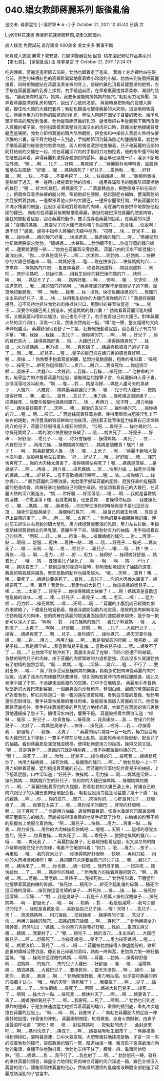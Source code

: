 # 040.娼女教師蔣麗系列 飯後亂倫

送交者: 尋夢星空 [♂偏将軍★☆♂] 于 October 21, 2011 12:45:42 已讀 次

Liyi99鮮花速遞
專業鮮花速遞服務商,把愛送回國内

成人撲克 免費試玩
首存獎金 600美金 美女多多 賽事不斷

網頁成人遊戲
無需下載安裝，打開浏覽器就玩
回答: 桃花園記網站作品集系列【第七頁】。 [家庭亂倫] 由 尋夢星空 于 October 21, 2011 12:24:01:

吃完晚飯，蔣麗走進廚房去洗碗，勃勃也跟着走了進來。 
蔣麗上身赤裸地站在碗台前，黑色的絲襪紅色的高跟鞋緊緊地裹着嬌小玲珑的小腳。勃勃來到後面把蔣麗摟着，同時把胸膛貼在蔣麗滾燙赤裸的背上，堅硬的雞巴頂着蔣麗豐滿的肥臀，左手按在蔣麗豐滿的乳房上揉捏，右手繞過前面，在窄裙裏面搓揉着柔軟、潮濕的陰唇。 
“讓我操你的淫穴，媽媽，我要永遠能夠操媽媽的騷穴。”勃勃用力地擠壓、揉弄着蔣麗飽滿的乳房和騷穴，說出了心底的渴望。 
蔣麗轉身把勃勃的臉摟入胸膛，握住他火熱的大雞巴套弄；勃勃也饑渴地搜尋蔣麗的大奶頭，迅速地用嘴含住，蔣麗也用力将勃勃的臉擠頂向乳房，整個人陶醉在因兒子貪婪的吸吮，給予乳頭所帶來的觸覺刺激裏。勃勃邊吸舔蔣麗的乳頭，邊慢慢把右手從屁股下面再度滑入蔣麗的裙子裏，他的指頭摸索着壓住充滿淫水的肉洞口時，蔣麗主動地緩緩将雙腿盡量張開，勃勃立即将蔣麗的兩片陰唇翻開，把食指和中指插入蔣麗火熱得快要沸騰的穴裏，毫不費力地就一入到底，手指關節頂到鋪滿陰毛的腫脹陰阜。勃勃左手摟着蔣麗的後頸使的唇靠向他，兩人的嘴唇激烈地接觸着，兒子和蔣麗的舌頭如同打結般的交纏在一起，插在蔣麗淫穴内的手指用力地掏挖着，他的指甲還不時地在陰壁刮弄着，弄得蔣麗刺激得身體劇烈的顫抖，裏面早已濕成一片，淫水不斷地往外流。 
“喔……啊……兒子……好爽……爽死媽了……”蔣麗顫抖地呻吟着，屁股興奮地左右擺動：“好癢……喔……媽快癢死了！好兒子……乖勃勃……哦……好舒服……啊……快……不要……不要再挖了……快……快操媽媽……啊……”蔣麗刺激得差點暈了過去，手一邊用力揉搓着勃勃的肉棒，一邊用長滿陰毛的腫脹陰部摩擦他的雞巴：“喔……好大的雞巴，媽媽愛死了……” 
蔣麗轉過身，把整個身子趴在碗台上，把兩條穿着黑絲襪的腿分開，窄裙掀起在腰際，翹起那肥白細嫩、豐滿圓翹的大屁股對着勃勃，一邊摩擦着他火熱的大雞巴，一邊把水龍頭打開，然後蔣麗開始沖洗水槽裏的碗盤，屁股卻淫蕩地對着勃勃的肉棒，用豐滿的臀部拼命地摩擦他粗硬的雞巴。 
勃勃則從蔣麗背後緊緊摟着蔣麗，暴挺的雞巴頂住蔣麗的肥美肉臀，瘋狂的擺動着屁股，迎合蔣麗的動作。雙手搓弄着蔣麗的巨乳，在蔣麗的耳邊說：“淫賤的媽媽……想要兒子的大雞巴操你嗎？你這騷穴……真淫賤……快說啊！想不想？”邊說，邊将中指伸入蔣麗的肉縫中挖弄。 
“哎呀……快……好兒子……操我……操你媽……媽的騷穴好癢……快操進來……操進媽的騷穴……喔……”蔣麗猛烈地扭動屁股要求勃勃。 
“騷媽媽……大聲點……勃勃聽不到……你這淫蕩的騷穴媽媽……還要說清楚一點……”勃勃在蔣麗耳朵旁說着。 
蔣麗穴内的淫水不斷從騷穴裏洩出來。 “你……你真是壞兒子……啊……求求你……乖勃勃……好勃勃……快把你的大雞巴插進來……啊……媽媽好癢……喔……現在快操我……快操媽媽的穴……求求你……操媽媽的穴吧……隻要你喜歡……你要媽跟誰幹……媽就跟誰幹……來吧……來奸淫媽吧……快操你媽……用我生給你的雞巴操你媽的穴……快阿……啊……啊……媽受不了了……啊……媽媽好癢……啊… …快啊……喔……求求你……快插進來吧……哦……媽的騷穴好熱啊……”蔣麗豐滿的肥臀不斷摩擦兒子的下體，淫蕩地扭動屁股。 “啊……勃勃……操我……快！操我，快從後面操媽的穴……我騷穴生出來的好兒子，來……快……快用我生給你的大雞巴操你媽的穴！” 
蔣麗将屁股擡高，迫不及待地抓住勃勃的肉棒抵住穴口，用顫抖的聲音催促道：“快……兒子……我要你的雞巴馬上插進來，插進媽媽的騷穴裏！” 
勃勃看着蔣麗淫亂的模樣，又聽蔣麗叫得如此騷浪，自己也忍不住了，右手握着自己的大雞巴，對準蔣麗火熱的淫穴洞口，深吸一口氣，然後突然向前一挺，“噗”地一聲，整支粗硬的大肉棒齊根盡沒。 
蔣麗舒服地長舒了一口氣，狂野地扭動着屁股，迎合着兒子有力的沖擊。 “噢，我操……我操……乖兒子……操你媽的穴……啊……啊……好兒子……你的雞巴真大……操得媽媽好爽……哦……大雞巴兒子……操得媽媽爽死了……我操……大力操媽媽……用力操……啊……爽死媽了……媽最喜歡被自己的兒子操了……哦……哦……好兒子……喔……兒子的雞巴插在媽穴裏的感覺真好啊……喔……我操……” 
勃勃雙手抱着蔣麗的腰，猛烈地挺動屁股，粗魯的吼叫着：“操死你……操死你……幹死你這個騷穴……臭穴……賤穴……我操死你……你這個淫婦……臭婊子……大騷穴……大賤貨……我操……我操……操死你……” 
他拼命的沖刺，恥骨猛力的沖撞着蔣麗的屁股，讓龜頭猛烈撞擊子宮，令蔣麗酥麻入骨子裏，忘情淫蕩地浪叫起來。 
“啊……喔……對……媽是淫婦……媽是人盡可夫的臭婊子……大騷穴……大賤貨……媽媽最喜歡讓兒子操……喔……兒子的大雞巴……把媽操得好爽……噢……甜心……寶貝……乖兒子……用力操……操死媽這個臭婊子……把媽操死……我要你狠狠地操媽的爛穴……快……再用力……兒子呀……用力地操吧……媽快要舒服死了……天啊……噢……親愛的乖兒子……操你媽的穴… …操你媽的穴……喔……啊……哎唔……” 
蔣麗搖擺着狂蕩身軀，使得兩團雪白肥美淫乳上下左右的跳動，并用豐滿的臀部拼命地向後頂，迎接着正從背後猛力操着自己淫爛熟肉穴的兒子，蔣麗已舒服得進入瘋狂的境界。 
“哎呀……乖兒子……操你媽的穴……你操死媽媽了……媽的浪穴快要被你操破了……哦……媽爽死了……好兒子……好棒… …好舒服……乖兒子……哦……你好會操喔……操得媽媽……爽死了……快……大雞巴兒子……再用力操……操爛媽媽的騷穴… …媽媽是個賤貨！騷穴！婊子！……啊……媽喜歡被男人操……快……喔……上天了……啊……”蔣麗不斷地大聲地浪叫着，屁股興奮地左右擺動。 “好……好兒子……哦……好舒服……唔……賤穴快爽死了……你的大肉棒太厲害了，操得媽媽快爽死了！喔……媽媽是蕩婦… …是臭婊子……啊……再操……用力操……操死媽媽……呀……快用力操……操死你淫賤的媽媽……哦……好兒子……喜不喜歡媽媽淫賤啊……喔……嗚……操你媽穴……操你媽穴……” 
聽到蔣麗的淫聲浪語，勃勃兩手抓緊蔣麗的肥臀，屁股狂暴的挺撞蔣麗的肥美肉臀，肉棒狂暴地抽插自己的親生母親。他低頭看着自己的大雞巴，在蔣麗火熱的淫穴裏進出。 
“媽……你好騷……好淫蕩哦……嗯……啊……我就是喜歡媽媽淫賤……你愈淫蕩下賤，我就愈興奮，也更愛你……更操得你起勁… …我要操死你……喔……媽媽……喔……蔣老師……你的學生操你的時候你是不是也這麽淫蕩……操死你這個臭婊子……操爛你的臭穴……啊……操自己的親生母親……真是世界上最爽的事了……啊……啊……喔……太爽了……” 
勃勃的雙手離開蔣麗的腰，伸向前去抓住左右晃動的碩大雙乳，用力揉搓蔣麗豐滿的乳房，用力左右拉動，手指使勁揉捏蔣麗俏立的黑乳頭。蔣麗伸手下來，随着勃勃有力的抽插，用手指捏着自己的陰蒂。 
“啊呀……好……爽……再重一點……操爛媽媽的騷穴……對……再深一點……啊呀……舒服……再快……再快一點……嗯……哦……好兒子……操吧……媽爽死了……喔……天啊……喔……嗯……乖兒子……親兒子……哦……哦……快！快……再快……哦……啊……用力……好……好……用力……操得好……操得媽好舒服……媽要死了……哦……媽……要被壞兒子操死了……啊……啊……啊……媽……不行了……噢……媽快要去了……” 
聽到這樣的淫浪叫聲時，勃勃激動地加快了抽插的速度，蔣麗的喘氣越來越急，臀部扭動的動作也越來越大。 
“噢……天啊……寶貝！噢……噢……要死了……媽媽快要美死了……寶貝……乖兒子……你的大肉棒太厲害了，媽媽要死了……噢，寶貝！我愛你……我愛你的大雞巴！……你這操媽的壞兒子……噢……太……太美了……好兒子……你操得媽媽太快樂了！……啊！媽媽真是喜歡這種亂倫的滋味……喔……噢……好兒子……乖兒子……噢……老天……噢！……猛力插……用力幹……操死媽媽……噢……天啊……啊……” 
蔣麗的小腹肌肉已經開始劇烈地收縮了，下體瘋狂地聳動着，陰道深處開始劇烈地震蕩，陰壁的肌肉緊緊地吸住勃勃粗大的肉棒，他的肉棒在蔣麗的陰道裏面抽插的速度越來越快，幾乎每一戳都可以深入子宮。 
“啊啊……對……用力操媽的騷穴……親兒子幹親媽……喔……太刺激了……太爽了……啊啊……好舒服……好爽……啊… …兒子……大雞巴兒子……操得……媽媽爽死了……啊……兒子……操你媽穴……操你媽穴……媽天天要你操媽……喔……對……用力……再用力操……啊……我是個變态的母親……我喜歡……被兒子操……我是個淫婦……我喜歡和兒子亂倫……喜歡被兒子操……啊……媽受不了了……哦……” 
在勃勃不斷地沖刺下，蔣麗全身起了痙攣，同時穴腔還不時縮緊，貪婪的吸吮兒子的肉棒。由于蔣麗的肉壁緊縮的力道相當強，因此沒多久就讓勃勃有了射精的強烈念頭。 
“啊……媽媽……喔……淫婦……臭穴……喔……不行了……要射出來……噢……” 
爲了能享受延長操媽媽的樂趣，勃勃急忙把肉棒從蔣麗的肉穴抽離。沾滿了淫水的肉棒雖然快要爆發，但卻因勃勃實時将肉棒拔離陰道，因此又漸漸平緩了下來，不過卻也因爲激烈的交媾，口中不住地喘息。 
蔣麗用手牽着勃勃堅挺的大雞巴來到客廳，一個翻身面向沙發椅背，整個白嫩、圓翹的豐滿屁股正好對着勃勃，鮮紅的陰道口一張一張的還在滴着陰精。看到這淫靡的景像，勃勃哪還能忍耐得住，雙手扶着快脹爆的粗壯肉棒，從屁股後面插入蔣麗的淫穴。他從後面将蔣麗抱住，雙手抓住蔣麗肥美的巨乳猛力地揉捏着，大雞巴在蔣麗的浪穴裏狠狠地連續操了幾十下，插得淫水四射，響聲不絕。 
蔣麗被插得大聲浪叫道：“哎呀……冤家……好兒子……你真會操……操得我……我真痛快……我……會操穴的好兒子……太好了……媽媽是臭婊子……快呀……操死我……哎呀……我……你操得我……舒服極了……我操……太爽了……” 
蔣麗的兩片陰唇一吞一吐的，極力迎合勃勃大雞巴的上下移動；一雙手不停在沙發上亂抓，屁股死命地向後挺動，配合兒子的抽插。看到蔣麗那股淫蕩騷浪模樣，使得勃勃更用力的抽插，操得又快又狠。 
“喔……真是爽極了……操媽的穴就是特别爽……怪不得都說操你媽的穴……” 
“啊！……爽死了……對……勃勃……好兒子……操你媽的穴……操死我……媽媽想死你了，快用力操媽媽……操死你媽……操爛我的騷穴……啊……” 
勃勃屁股一上一下用力的幹着蔣麗，猛烈搗撞着蔣麗的花心。而蔣麗則淫蕩地配合着兒子的抽插，上下擡着屁股，口中淫叫道：“好兒子，快操媽……用力操……啊……媽媽是淫婦……操死媽媽……媽媽騷穴生的好兒子，快用你的大雞巴操媽媽……操爛媽媽的賤穴……啊……” 
蔣麗扭動着雪白的大屁股，對着勃勃的大雞巴湊上來，好讓自己的肉穴跟兒子的大雞巴更緊密地配合着。 
勃勃屁股用力瘋狂地猛插了幾十下道：“我的親媽……啊……你……你的浪穴……騷穴……夾得你的……心肝寶貝兒子……舒服極了……媽……你實在太美了……唷……媽你兒子的雞巴……非常的舒服唷……喔……兒子爽死了……” 
他邊用力抽插，邊旋轉着臀部，使得大龜頭在穴腔裏面頻頻研磨着花心的嫩肉，蔣麗被操得渾身酥麻地雙手抓緊了沙發，白嫩嫩的粉臀不停的扭擺向上地配合着勃勃。 
“啊……親兒子……快點……用力……再重一點……操我……用力操我……用你的大肉棒操死你媽吧……喔喔……天啊！……這樣的感覺太強烈，兒子……你真會操……媽爽死了……啊……乖兒子……狠狠地操媽的騷穴……哦……喔……爽死我了…… ” 
蔣麗拱起身子，狂暴地扭動着屁股，用又濕又熱的陰戶緊緊地吸住兒子的肉棒，嘴裏不住地浪叫着：“用力……哦……用力……孩子……再重點……哦……我的寶貝兒子……你操得媽好舒服呀……快呀……再用力點……用你的大肉棒操死媽吧！喔……媽的賤穴永遠要給自己的兒子插……喔……親兒子……啊……媽快來了……啊……你也跟……媽一起吧……我們母子倆……一起來吧……媽快給你……了……啊……媽是你的性奴……” 
勃勃奮力的操着蔣麗的騷穴，“啊……媽媽……哦……蔣麗……蔣老師……臭婊子……我操死你……” 
勃勃吼叫着，下體猛烈地撞擊着蔣麗白嫩的臀部。 “操死你……插死你……幹死你這亂倫的母親……插死你這淫賤的蕩婦……操死你這當老師的婊子……幹死你……操……操……操……操死你這蕩婦……淫婦……” 
“對……我是臭婊子……我是千人插萬人操的淫賤婊子……操死媽媽……啊……舒服死了……哦……啊……勃勃……對… …我是個淫婦……我勾引自己的兒子……我就是喜歡亂倫……喜歡給自己兒子操……喔！天呀！……乖兒子……快！……快操媽媽啊……用力操我……把我操死……操穿媽的子宮……乖兒子……快……再用力操媽的騷穴……把媽的騷穴操爛……啊……爽死了……” 
勃勃用盡全力狠幹着，同時叫出：“媽媽……你的黑穴夾得我好舒服……我的……龜頭又麻又癢……媽媽……我要射了……” 
“喔……親兒子……媽的浪穴……生出來的……大雞巴親兒子……啊……舒服死了……你操死媽吧……受不了……用力操死媽吧……喔……啊……媽要浪給……親兒了……哎……呀……” 
蔣麗被勃勃操得人像虛脫般的，歇斯底裏的嬌喊淫聲浪語。聽到自己母親的浪叫，勃勃一陣興奮，更加賣力地一陣狂插猛操。 
“喔……操死你這淫賤的媽媽……啊啊……蔣麗……勃勃……操得你舒服嗎……浪媽媽……的騷穴……夾的兒子大雞巴……好舒服……喔……喔……淫婦媽媽……騷貨媽媽……大雞巴兒子……要操死你……要天天操你……啊……操你……操死你……我操……我操……啊……” 
勃勃像頭野獸，用力地抽插，似乎要将蔣麗的肉穴插爛才甘心。 
“哦……我的天呀！爽死我了！……我要瘋了……啊……兒子……插死……媽……了……你快把媽……操死了……啊啊……媽被大雞巴兒子……操死……了……啊啊……操大力一點……操死我……媽快升天了……啊……啊……媽要丢了……丢了……媽媽洩給親兒子了……啊……我要死……死了……啊啊……” 
勃勃也已到達爆炸的邊緣，于是加快速度猛力地插弄着蔣麗的騷穴，重重的插到底，睾丸次次碰撞在蔣麗的屁股上。 
“啊……啊……媽，我要來了……” 
勃勃在蔣麗肥大的屁股一陣瘋狂地挺撞，作最後的沖刺。 
蔣麗媚眼微閉、紅唇微張，全身火熱酥軟，由鼻子淫聲浪哼地道：“來吧！嗯……嗯……射給媽媽吧……把勃勃的孩子……全射進來吧……啊……媽也快洩了……媽洩了……啊……媽要給勃勃生個孩子……” 
蔣麗被操得粉頰绯紅，浪叫聲連連，口中大氣直喘，大肥臀瘋狂地搖擺挺動，子宮一夾一夾的咬着勃勃的雞巴，突然蔣麗的騷穴一緊，陰道抽搐一陣，暖流自子宮深處湧向勃勃的龜頭，身體不住地顫抖着。勃勃也支持不住了，腰骨一麻，龜頭開始發熱，“哦……媽媽……我……我不行了……我也射了……啊……” 
勃勃怒吼一聲，發狂的揪住蔣麗的頭發，竭盡全力地用勁将肉棒往蔣麗的肉穴深處一插，雞巴全根沒入蔣麗的黑穴，讓龜頭頂住蔣麗的花心，然後熾熱濃密的亂倫精液瞬間全部射進了蔣麗成熟淫亂的子宮當中。